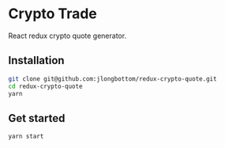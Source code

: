 # Crypto Trade

React redux crypto quote generator.

## Installation

```bash
git clone git@github.com:jlongbottom/redux-crypto-quote.git
cd redux-crypto-quote
yarn
```

## Get started

```bash
yarn start
```
